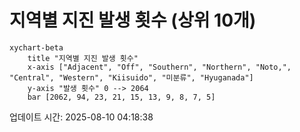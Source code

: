 # 지역별 지진 발생 횟수 (상위 10개)

```mermaid
xychart-beta
    title "지역별 지진 발생 횟수"
    x-axis ["Adjacent", "Off", "Southern", "Northern", "Noto,", "Central", "Western", "Kiisuido", "미분류", "Hyuganada"]
    y-axis "발생 횟수" 0 --> 2064
    bar [2062, 94, 23, 21, 15, 13, 9, 8, 7, 5]
```

업데이트 시간: 2025-08-10 04:18:38
